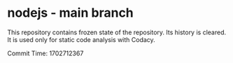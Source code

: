# nodejs - main branch

This repository contains frozen state of the repository.
Its history is cleared. It is used only for static code
analysis with Codacy.

Commit Time: 1702712367